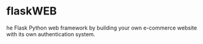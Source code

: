 # flaskWEB
he Flask Python web framework by building your own e-commerce website with its own authentication system.
